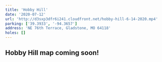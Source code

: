 ```yaml
---
title: 'Hobby Hill'
date: '2020-07-12'
url: 'http://d3sxp3dfr6i241.cloudfront.net/hobby-hill-6-14-2020.mp4'
parking: ['39.3933', '-94.3657']
address: 'NE 76th Terrace, Gladstone, MO 64118'
holes: []
---
```


## Hobby Hill map coming soon!
